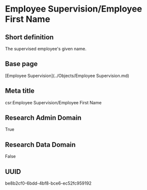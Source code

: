 # Employee Supervision/Employee First Name
## Short definition
The supervised employee's given name.
## Base page
[Employee Supervision](../Objects/Employee Supervision.md)
## Meta title
csr:Employee Supervision/Employee First Name
## Research Admin Domain
True
## Research Data Domain
False
## UUID
be8b2cf0-6bdd-4bf8-bce6-ec52fc959192
